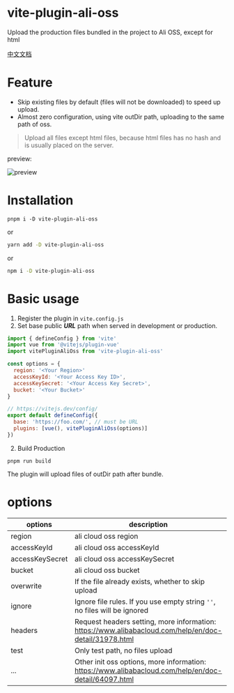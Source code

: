 vite-plugin-ali-oss
=======

Upload the production files bundled in the project to Ali OSS, except for html

[中文文档](https://github.com/xiaweiss/vite-plugin-ali-oss/blob/master/README_CN.md)

# Feature

- Skip existing files by default (files will not be downloaded) to speed up upload.
- Almost zero configuration, using vite outDir path, uploading to the same path of oss.
> Upload all files except html files, because html files has no hash and is usually placed on the server.

preview:

![preview](https://raw.githubusercontent.com/xiaweiss/vite-plugin-ali-oss/master/example/preview.png)

# Installation

```
pnpm i -D vite-plugin-ali-oss
```

or

```bash
yarn add -D vite-plugin-ali-oss
```

or

```bash
npm i -D vite-plugin-ali-oss
```

# Basic usage

1. Register the plugin in `vite.config.js`
2. Set base public ***URL*** path when served in development or production.

```javascript
import { defineConfig } from 'vite'
import vue from '@vitejs/plugin-vue'
import vitePluginAliOss from 'vite-plugin-ali-oss'

const options = {
  region: '<Your Region>'
  accessKeyId: '<Your Access Key ID>',
  accessKeySecret: '<Your Access Key Secret>',
  bucket: '<Your Bucket>'
}

// https://vitejs.dev/config/
export default defineConfig({
  base: 'https://foo.com/', // must be URL
  plugins: [vue(), vitePluginAliOss(options)]
})
```

2. Build Production

```
pnpm run build
```

The plugin will upload files of outDir path after bundle.

# options

| options         | description                                                               | type    | default       |
|-----------------|---------------------------------------------------------------------------|---------|---------------|
| region          | ali cloud oss region                                                      | string  |               |
| accessKeyId     | ali cloud oss accessKeyId                                                 | string  |               |
| accessKeySecret | ali cloud oss accessKeySecret                                             | string  |               |
| bucket          | ali cloud oss bucket                                                      | string  |               |
| overwrite       | If the file already exists, whether to skip upload                        | boolean | false         |
| ignore          | Ignore file rules. If you use empty string `''`, no files will be ignored | string  | `'**/*.html'` |
| headers         | Request headers setting, more information: https://www.alibabacloud.com/help/en/doc-detail/31978.html | object | {} |
| test            | Only test path, no files upload                                           | boolean | false         |
| ...             | Other init oss options, more information: https://www.alibabacloud.com/help/en/doc-detail/64097.html | any | |

